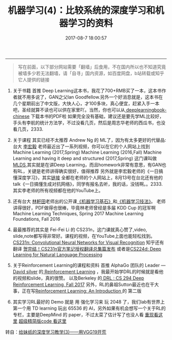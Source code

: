 ﻿---
title: 机器学习(4)：比较系统的深度学习和机器学习的资料
date: 2017-08-7 18:00:57
tags: [机器学习,笔记]
categories: [机器学习]#机器学习(4)：比较系统的深度学习和机器学习的资料
---




----

> 写在前面，以下部分网站需要「翻墙」后食用，不在国内所以也不知道究竟被墙多少若无法翻墙，请「自寻」国内资源，如百度网盘，b站转载或知乎它人提供的链接

1. 关于书籍
首推 Deep Learning这本书，我花了700+RMB买了一本，这本书作者就不用多说了，GAN之父Ian Goodfellow.另外一个好消息就是，这本书在几个星期前出了中文版，大快人心，才100多块，真心便宜，赶紧入手一本吧，圣经就算不读也可以供在家里吖。当然，你也可以从[ deeplearningbook-chinese][1] 下载本书的PDF啦
如果完全没有基础，建议还是要先学ML比较好，手头有李航的统计方法学，不过没看几页，然后是周志华老师的西瓜书，也没看几页，2333.

2. 关于课程
其实已经不太推荐 Andrew Ng 的 ML了，因为有太多更好的代替品:
台大 [李宏毅][2] 老师最近出了一系列视频，你可以在它的个人网站上找到
Machine Learning (2017,Spring)
Machine Learning (2016,Fall)
Machine Learning and having it deep and structured (2017,Spring)
这门课叫做[MLDS][3],其实就是在讲Deep Learning，而且homework非常有意思，有GAN也有RL，关键是老师讲得确实很好，值得推荐
 另外就是李宏毅老师的《一日搞懂深度学习》，其实[链接][4] 全都在老师的个人网站上，8月13号在台北还有他的talk《一日搞懂生成对抗网络》，同学有报名去听，我的话，没钱啊。。2333.
其实李老师的所有视频都在他的YouTube上。

3. 还有台大 [林軒田][5]老师出的公开课[《机器学习基石》][6]和[《机器学习技法》][7]。
老师讲得很好，PDF做得也很棒，毕竟林老师曾经是多届 KDD Cup 的冠军啊
Machine Learning Techniques, Spring 2017
Machine Learning Foundations, Fall 2016

4. 最最推荐的其实是 Fei-Fei Li 的 CS231n，这门课就真心赞了,video, slide,note都写得非常好。课程的视频，在YouTube上面也能轻松找到。
[CS231n: Convolutional Neural Networks for Visual Recognition][8]
知乎还有翻译  [贺完结！CS231n官方笔记授权翻译总集篇发布][9]
或者是[CS224d: Deep Learning for Natural Language Processing][10]

5. 关于Reinforcement Learning的课程和资料
首推 AlphaGo 团队的 Leader — [David silver][11] 的[ Reinforcement Learning][12] ，我最开始学DRL的时候就是看他的视频和slide，真的很赞。
以及Berkeley 的[ DRL : CS 294 Deep Reinforcement Learning, Fall 2017][13]
另外，RL的鼻祖Sutton最近也在干大事，正在写[Reinforcement Learning: An Introduction ][14]的 第二版

6. 其实学习RL最好的 Demo 就是 用 强化学习来 玩 2048 了，我们lab有世界上第一个用 TD learning 玩出 65536 的 AI，另外如果有机会想写一个关于RL的专栏，主要是DeepMind 的 paper，不过太菜了估计写了也没人看
[重现看这里][15]
[超级精简版code 看这里][16]


转自：[给妹纸的深度学习教学(3)——用VGG19开荒](https://zhuanlan.zhihu.com/p/28346839?utm_source=qq&utm_medium=social)


  [1]: https://github.com/exacity/deeplearningbook-chinese
  [2]: http://speech.ee.ntu.edu.tw/~tlkagk/courses.html
  [3]: http://speech.ee.ntu.edu.tw/~tlkagk/courses_MLDS17.html
  [4]: http://speech.ee.ntu.edu.tw/~tlkagk/research.html
  [5]: https://www.csie.ntu.edu.tw/~htlin/
  [6]: https://www.csie.ntu.edu.tw/~htlin/course/mltech17spring/
  [7]: https://www.csie.ntu.edu.tw/~htlin/course/mlfound16fall/
  [8]: http://cs231n.stanford.edu/
  [9]: https://zhuanlan.zhihu.com/p/21930884
  [10]: http://cs224d.stanford.edu/
  [11]: https://github.com/BIGBALLON/crawler_demo
  [12]: http://www0.cs.ucl.ac.uk/staff/d.silver/web/Teaching.html
  [13]: http://rll.berkeley.edu/deeprlcourse/
  [14]: http://incompleteideas.net/sutton/book/bookdraft2017june19.pdf
  [15]: http://2048.aigames.nctu.edu.tw/replay.php
  [16]: https://github.com/BIGBALLON/Deep-learning-and-practices/blob/master/Lab8-TDL2048/2048.cpp